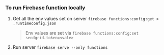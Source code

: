 ### To run Firebase function locally 
1. Get all the env values set on server
    `firebase functions:config:get > .runtimeconfig.json`
    > Env values are set via `firebase functions:config:set sendgrid.token=<vale>`
2. Run server
    `firebase serve --only functions`